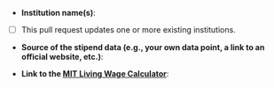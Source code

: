 - **Institution name(s)**: 
* [ ] This pull request updates one or more existing institutions. 

- **Source of the stipend data (e.g., your own data point, a link to an official website, etc.)**: 

- **Link to the [MIT Living Wage Calculator](http://livingwage.mit.edu/)**: 